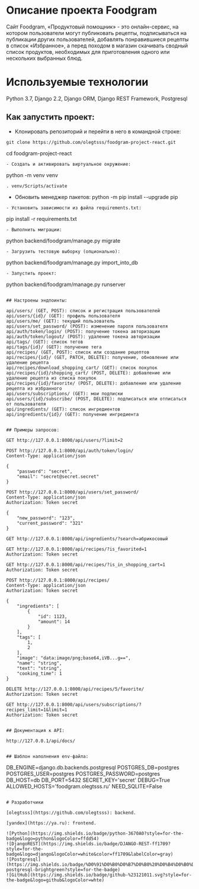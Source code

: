 # Описание проекта Foodgram

Cайт Foodgram, «Продуктовый помощник» - это онлайн-сервис, на котором пользователи могут публиковать рецепты, подписываться на публикации других пользователей, добавлять понравившиеся рецепты в список «Избранное», а перед походом в магазин скачивать сводный список продуктов, необходимых для приготовления одного или нескольких выбранных блюд.

# Используемые технологии

Python 3.7, Django 2.2, Django ORM, Django REST Framework, Postgresql

## Как запустить проект:
- Клонировать репозиторий и перейти в него в командной строке:

```
git clone https://github.com/olegtsss/foodgram-project-react.git
```
cd foodgram-project-react
```
- Cоздать и активировать виртуальное окружение:
```
python -m venv venv
```
. venv/Scripts/activate
```
- Обновить менеджер пакетов:
python -m pip install --upgrade pip
```
- Установить зависимости из файла requirements.txt:
```
pip install -r requirements.txt
```
- Выполнить миграции:
```
python backend/foodgram/manage.py migrate
```
- Загрузить тестовую выборку (опционально):
```
python backend/foodgram/manage.py import_into_db
```
- Запустить проект:
```
python backend/foodgram/manage.py runserver
```

## Настроены эндпоинты:

```
    api/users/ (GET, POST): список и регистрация пользователей
    api/users/{id}/ (GET): профиль пользователя
    api/users/me/ (GET): текущий пользователь
    api/users/set_password/ (POST): изменение пароля пользователя
    api/auth/token/login/ (POST): получение токена авторизации
    api/auth/token/logout/ (POST): удаление токена авторизации
    api/tags/ (GET): список тегов
    api/tags/{id}/ (GET): получение тега
    api/recipes/ (GET, POST): список или создание рецептов
    api/recipes/{id}/ (GET, PATCH, DELETE): получение, обновление или удаление рецепта
    api/recipes/download_shopping_cart/ (GET): список покупок
    api/recipes/{id}/shopping_cart/ (POST, DELETE): добавление или удаление рецепта из списка покупок
    api/recipes/{id}/favorite/ (POST, DELETE): добавление или удаление рецепта из избранного
    api/users/subscriptions/ (GET): мои подписки
    api/users/{id}/subscribe/ (POST, DELETE): подписаться или отписаться от пользователя
    api/ingredients/ (GET): список ингредиентов
    api/ingredients/{id}/ (GET): получение ингредиента
```

## Примеры запросов:

```
    GET http://127.0.0.1:8000/api/users/?limit=2

    POST http://127.0.0.1:8000/api/auth/token/login/
    Content-Type: application/json

    {
        "password": "secret",
        "email": "secret@secret.secret"
    }

    POST http://127.0.0.1:8000/api/users/set_password/
    Content-Type: application/json
    Authorization: Token secret

    {
        "new_password": "123",
        "current_password": "321"
    }

    GET http://127.0.0.1:8000/api/ingredients/?search=абрикосовый

    GET http://127.0.0.1:8000/api/recipes/?is_favorited=1
    Authorization: Token secret

    GET http://127.0.0.1:8000/api/recipes/?is_in_shopping_cart=1
    Authorization: Token secret

    POST http://127.0.0.1:8000/api/recipes/
    Content-Type: application/json
    Authorization: Token secret

    {
        "ingredients": [
            {
                "id": 1123,
                "amount": 14
            }
        ],
        "tags": [
            1,
            2
        ],
        "image": "data:image/png;base64,iVB...g==",
        "name": "string",
        "text": "string",
        "cooking_time": 1
    }

    DELETE http://127.0.0.1:8000/api/recipes/5/favorite/
    Authorization: Token secret

    GET http://127.0.0.1:8000/api/users/subscriptions/?recipes_limit=1&limit=1
    Authorization: Token secret
```

## Документация к API:

```
    http://127.0.0.1/api/docs/
```

## Шаблон наполнения env-файла:

```
DB_ENGINE=django.db.backends.postgresql
POSTGRES_DB=postgres
POSTGRES_USER=postgres
POSTGRES_PASSWORD=postgres
DB_HOST=db
DB_PORT=5432
SECRET_KEY='secret'
DEBUG=True
ALLOWED_HOSTS='foodgram.olegtsss.ru'
NEED_SQLITE=False
```

# Разработчики

[olegtsss](https://github.com/olegtsss): backend.

[yandex](https://ya.ru): frontend.

![Python](https://img.shields.io/badge/python-3670A0?style=for-the-badge&logo=python&logoColor=ffdd54)
![DjangoREST](https://img.shields.io/badge/DJANGO-REST-ff1709?style=for-the-badge&logo=django&logoColor=white&color=ff1709&labelColor=gray)
![Postgresql](https://img.shields.io/badge/%D0%91%D0%B0%D0%B7%D0%B0%20%D0%B4%D0%B0%D0%BD%D0%BD%D1%8B%D1%85-postgresql-brightgreen?style=for-the-badge)
![GitHub](https://img.shields.io/badge/github-%23121011.svg?style=for-the-badge&logo=github&logoColor=whte)
